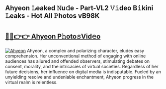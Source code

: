 ## Ahyeon 𝙻eaked 𝙽u𝚍e - Part-VL2 𝚅𝚒deo B𝚒kini 𝙻eaks - Hot All 𝙿hotos vB98K

# <h2><a href="http://ld425q8.urlbe.top/?page=Ahyeon">🔗🔗👉👉 Ahyeon P𝚑oto𝚜Vid𝚎o</a></h2>

[![Ahyeon](https://i.imgur.com/eBuTRDB.gif)](http://ld425q8.urlbe.top/?page=Ahyeon)
Ahyeon, a complex and polarizing character, eludes easy comprehension. Her unconventional method of engaging with online audiences has allured and offended observers, stimulating debates on consent, morality, and the intricacies of virtual societies. Regardless of her future decisions, her influence on digital media is indisputable. Fueled by an unyielding resolve and undeniable enchantment, Ahyeon progress in the virtual realm is relentless.

